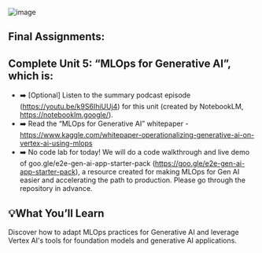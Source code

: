 ![image](https://github.com/user-attachments/assets/58edc551-33d6-486b-a6a4-380253172840)

## Final Assignments:
## Complete Unit 5: “MLOps for Generative AI”, which is:
  - ➡️ [Optional] Listen to the summary podcast episode (https://youtu.be/k9S6IhiUUj4) for this unit (created by NotebookLM, https://notebooklm.google/).
  - ➡️ Read the “MLOps for Generative AI” whitepaper - https://www.kaggle.com/whitepaper-operationalizing-generative-ai-on-vertex-ai-using-mlops
  - ➡️ No code lab for today! We will do a code walkthrough and live demo of goo.gle/e2e-gen-ai-app-starter-pack (https://goo.gle/e2e-gen-ai-app-starter-pack), a resource created for making MLOps for Gen AI easier and accelerating the path to production. Please go through the repository in advance.

## 💡What You’ll Learn

Discover how to adapt MLOps practices for Generative AI and leverage Vertex AI's tools for foundation models and generative AI applications.
